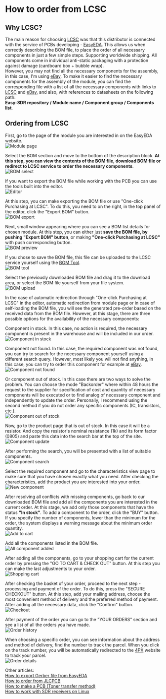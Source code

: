 # How to order from LCSC

## Why LCSC?
The main reason for choosing [LCSC] was that this distributor is connected with the service of PCBs developing - [EasyEDA]. This allows us when correctly describing the BOM file, to place the order of all necessary components in just a few simple steps. Supporting worldwide shipping. All components come in individual anti-static packaging with a protection against damage (cardboard box + bubble wrap).  
However, you may not find all the necessary components for the assembly, in this case, I'm using [eBay]. To make it easier to find the necessary components for the assembly of the module, you can find the corresponding file with a list of all the necessary components with links to [LCSC] and [eBay], and also, with references to datasheets on the following path:  
**Easy-SDR repository / Module name / Component group / Components list**.

## Ordering from LCSC
First, go to the page of the module you are interested in on the EasyEDA website.  
![Module page](../Resources/LCSC%20order/LCSC-1-Module-page.png)  

Select the BOM section and move to the bottom of the description block. **At this step, you can view the contents of the BOM file, download BOM file or redirect to LCSC service to order the necessary components**.  
![BOM select](../Resources/LCSC%20order/LCSC-2-BOM-select.png)  

If you want to export the BOM file while working with the PCB you can use the tools built into the editor.  
![Editor](../Resources/LCSC%20order/LCSC-3-Editor.png)  

At this step, you can make exporting the BOM file or use "One-click Purchasing at LCSC". To do this, you need to on the right, in the top panel of the editor, click the "Export BOM" button.  
![BOM export](../Resources/LCSC%20order/LCSC-4-BOM-export.png)  

Next, small window appearing where you can see a BOM list details for chosen module. At this step, you can either just **save the BOM file, by pushing "Export BOM" button**, or making **"One-click Purchasing at LCSC"** with push corresponding button.  
![BOM preview](../Resources/LCSC%20order/LCSC-5-BOM-preview.png)  

If you chose to save the BOM file, this file can be uploaded to the LCSC service yourself using the [BOM Tool](https://lcsc.com/user/bom).  
![BOM tool](../Resources/LCSC%20order/LCSC-6-BOM-tool.png)  

Select the previously downloaded BOM file and drag it to the download area, or select the BOM file yourself from your file system.  
![BOM upload](../Resources/LCSC%20order/LCSC-7-BOM-upload.png)  

In the case of automatic redirection through "One-click Purchasing at LCSC" in the editor, automatic redirection from module page or in case of self-loading the BOM file, you will see the generated pre-order based on the received data from the BOM file. However, at this stage, there are three possible options for the availability of the necessary components:  

Сomponent in stock. In this case, no action is required, the necessary component is present in the warehouse and will be included in our order.  
![Component in stock](../Resources/LCSC%20order/LCSC-8-Component-in-stock.png)  

Component not found. In this case, the required component was not found, you can try to search for the necessary component yourself using a different search query. However, most likely you will not find anything, in this case, you can try to order this component for example at [eBay].  
![Component not found](../Resources/LCSC%20order/LCSC-9-Component-not-found.png)  

Or component out of stock. In this case there are two ways to solve the problem. You can choose the mode "Backorder" where within 48 hours the request to the supplier for specification of cost and quantity of necessary components will be executed or to find analog of necessary component and independently to update the order. Personally, I recommend using the second method if you do not order any specific components (IC, transistors, etc.).  
![Component out of stock](../Resources/LCSC%20order/LCSC-10-Component-out-of-stock.png)  

Now, go to the product page that is out of stock. In this case it will be a resistor. And copy the resistor's nominal resistance (1k) and its form factor (0805) and paste this data into the search bar at the top of the site.  
![Component update](../Resources/LCSC%20order/LCSC-11-Component-update.png)  

After performing the search, you will be presented with a list of suitable components.  
![Component search](../Resources/LCSC%20order/LCSC-12-Component-search.png)  

Select the required component and go to the characteristics view page to make sure that you have chosen exactly what you need. After checking the characteristics, add the product you are interested into your order.  
![New component](../Resources/LCSC%20order/LCSC-13-New-component.png)  

After resolving all conflicts with missing components, go back to our downloaded BOM file and add all the components you are interested in the current order. At this stage, we add only those components that have the status **"In stock"**. To add a component to the order, click the "BUY" button. If you specify the number of components, lower than the minimum for the order, the system displays a warning message about the minimum order quantity.  
![Add to cart](../Resources/LCSC%20order/LCSC-14-Add-to-cart.png)  

Add all the components listed in the BOM file.  
![All component added](../Resources/LCSC%20order/LCSC-15-All-component-added.png)  

After adding all the components, go to your shopping cart for the current order by pressing the "GO TO CART & CHECK OUT" button. At this step you can make the last adjustments to your order.  
![Shopping cart](../Resources/LCSC%20order/LCSC-16-Shopping-cart.png)  

After checking the basket of your order, proceed to the next step - processing and payment of the order. To do this, press the "SECURE CHECKOUT" button. At this step, add your mailing address, choose the most convenient method of delivery and the preferred method of payment. After adding all the necessary data, click the "Confirm" button.  
![Checkout](../Resources/LCSC%20order/LCSC-17-Checkout.png)  

After payment of the order you can go to the "YOUR ORDERS" section and see a list of all the orders you have made.  
![Order history](../Resources/LCSC%20order/LCSC-18-Order-history.png)  

When choosing a specific order, you can see information about the address and method of delivery, find the number to track the parcel. When you click on the track number, you will be automatically redirected to the [4PX] website to track your parcel.  
![Order details](../Resources/LCSC%20order/LCSC-19-Order-details.png)  

Other articles:  
[How to export Gerber file from EasyEDA](./How%20to%20export%20Gerber%20file%20from%20EasyEDA.md)  
[How to order from JLCPCB](./How%20to%20order%20from%20JLCPCB.md)  
[How to make a PCB (Toner transfer method)](./How%20to%20make%20a%20PCB%20(Toner%20transfer%20method).md)  
[How to work with SDR receivers on Linux](./How%20to%20work%20with%20SDR%20receivers%20on%20Linux.md)


[LCSC]: <https://lcsc.com/>
[EasyEDA]: <https://easyeda.com/>
[eBay]: <https://www.ebay.com/>
[4PX]: <http://track.4px.com/>
